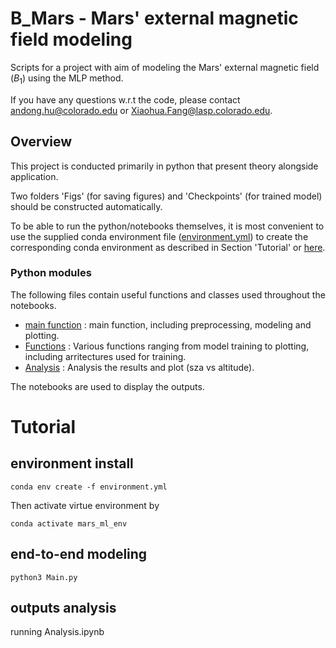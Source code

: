 # B_Mars - Mars' external magnetic field modeling

Scripts for a project with aim of modeling the  Mars' external magnetic field ($B_{1}$) using the MLP method.

If you have any questions w.r.t the code, please contact andong.hu@colorado.edu or Xiaohua.Fang@lasp.colorado.edu.

## Overview

This project is conducted primarily in python that present theory alongside application. 

Two folders 'Figs' (for saving figures) and 'Checkpoints' (for trained model) should be constructed automatically. 

To be able to run the python/notebooks themselves, it is most convenient to use the supplied conda environment file ([environment.yml](environment.yml)) to create the corresponding conda environment as described in Section 'Tutorial' or [here](https://docs.conda.io/projects/conda/en/latest/user-guide/tasks/manage-environments.html#creating-an-environment-from-an-environment-yml-file).

### Python modules

The following files contain useful functions and classes used throughout the notebooks.

- [main function](Main.py) : main function, including preprocessing, modeling and plotting.
- [Functions](funs.py) : Various functions ranging from model training to plotting, including arritectures used for training.
- [Analysis](Analysis.ipynb) : Analysis the results and plot (sza vs altitude). 

The notebooks are used to display the outputs.

# Tutorial

## environment install 

    conda env create -f environment.yml
    
Then activate virtue environment by

    conda activate mars_ml_env

## end-to-end modeling

    python3 Main.py

## outputs analysis

running Analysis.ipynb


